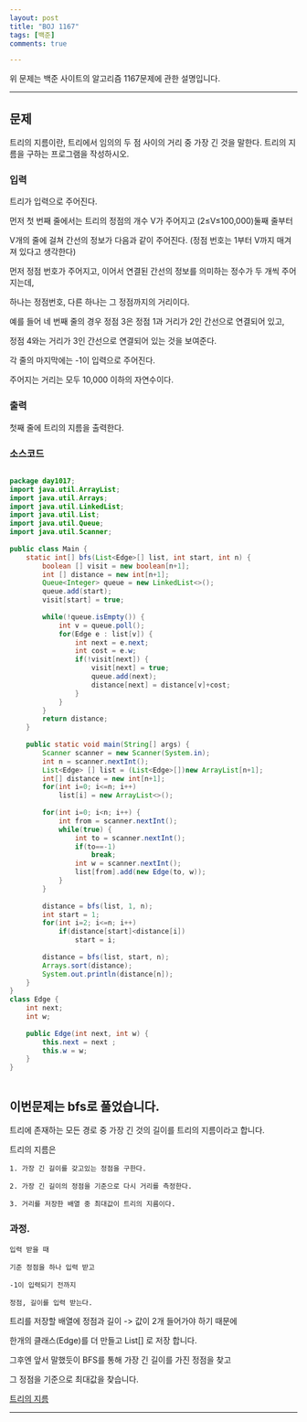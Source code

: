 ```yaml
---
layout: post
title: "BOJ 1167"
tags: [백준]
comments: true

---
```


위 문제는 백준 사이트의 알고리즘 1167문제에 관한 설명입니다.<br>

---

## 문제 

트리의 지름이란, 트리에서 임의의 두 점 사이의 거리 중 가장 긴 것을 말한다. 트리의 지름을 구하는 프로그램을 작성하시오.

### 입력

트리가 입력으로 주어진다. 

먼저 첫 번째 줄에서는 트리의 정점의 개수 V가 주어지고 (2≤V≤100,000)둘째 줄부터 

V개의 줄에 걸쳐 간선의 정보가 다음과 같이 주어진다. (정점 번호는 1부터 V까지 매겨져 있다고 생각한다)

먼저 정점 번호가 주어지고, 이어서 연결된 간선의 정보를 의미하는 정수가 두 개씩 주어지는데, 

하나는 정점번호, 다른 하나는 그 정점까지의 거리이다. 

예를 들어 네 번째 줄의 경우 정점 3은 정점 1과 거리가 2인 간선으로 연결되어 있고, 

정점 4와는 거리가 3인 간선으로 연결되어 있는 것을 보여준다. 

각 줄의 마지막에는 -1이 입력으로 주어진다. 

주어지는 거리는 모두 10,000 이하의 자연수이다.

### 출력 

첫째 줄에 트리의 지름을 출력한다.

### 소스코드

```java

package day1017;
import java.util.ArrayList;
import java.util.Arrays;
import java.util.LinkedList;
import java.util.List;
import java.util.Queue;
import java.util.Scanner;
 
public class Main {
    static int[] bfs(List<Edge>[] list, int start, int n) {
        boolean [] visit = new boolean[n+1];
        int [] distance = new int[n+1];
        Queue<Integer> queue = new LinkedList<>();
        queue.add(start);
        visit[start] = true;
 
        while(!queue.isEmpty()) {
            int v = queue.poll();
            for(Edge e : list[v]) {
                int next = e.next;
                int cost = e.w;
                if(!visit[next]) {
                    visit[next] = true;
                    queue.add(next);
                    distance[next] = distance[v]+cost;
                }
            }
        }
        return distance;
    }
 
    public static void main(String[] args) {
        Scanner scanner = new Scanner(System.in);
        int n = scanner.nextInt();
        List<Edge> [] list = (List<Edge>[])new ArrayList[n+1];
        int[] distance = new int[n+1];
        for(int i=0; i<=n; i++)
            list[i] = new ArrayList<>();
 
        for(int i=0; i<n; i++) {
            int from = scanner.nextInt();
            while(true) {
                int to = scanner.nextInt();
                if(to==-1)
                    break;
                int w = scanner.nextInt();
                list[from].add(new Edge(to, w));
            }
        }
        
        distance = bfs(list, 1, n); 
        int start = 1;
        for(int i=2; i<=n; i++)
            if(distance[start]<distance[i])
                start = i;
        
        distance = bfs(list, start, n); 
        Arrays.sort(distance);
        System.out.println(distance[n]);
    }
}
class Edge {
    int next;
    int w;
 
    public Edge(int next, int w) {
        this.next = next ;
        this.w = w;
    }
}



```

## 이번문제는 bfs로 풀었습니다.

트리에 존재하는 모든 경로 중 가장 긴 것의 길이를 트리의 지름이라고 합니다.

트리의 지름은 

	1. 가장 긴 길이를 갖고있는 정점을 구한다.

	2. 가장 긴 길이의 정점을 기준으로 다시 거리를 측정한다.

	3. 거리를 저장한 배열 중 최대값이 트리의 지름이다.

### 과정.

	입력 받을 때

	기준 정점을 하나 입력 받고

	-1이 입력되기 전까지

	정점, 길이를 입력 받는다.

 
트리를 저장할 배열에 정점과 길이 -> 값이 2개 들어가야 하기 때문에 

한개의 클래스(Edge)를 더 만들고 List<Edge>[] 로 저장 합니다.


그후엔 앞서 말했듯이 BFS를 통해 가장 긴 길이를 가진 정점을 찾고

그 정점을 기준으로 최대값을 찾습니다.

<a href= "https://www.acmicpc.net/problem/1167">트리의 지름</a>

---
